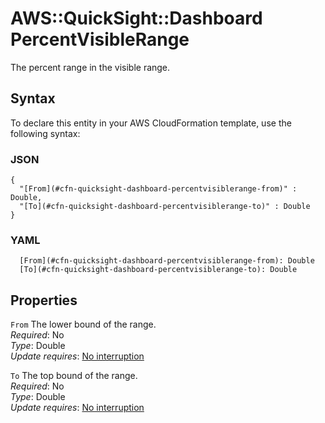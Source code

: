 # AWS::QuickSight::Dashboard PercentVisibleRange<a name="aws-properties-quicksight-dashboard-percentvisiblerange"></a>

The percent range in the visible range\.

## Syntax<a name="aws-properties-quicksight-dashboard-percentvisiblerange-syntax"></a>

To declare this entity in your AWS CloudFormation template, use the following syntax:

### JSON<a name="aws-properties-quicksight-dashboard-percentvisiblerange-syntax.json"></a>

```
{
  "[From](#cfn-quicksight-dashboard-percentvisiblerange-from)" : Double,
  "[To](#cfn-quicksight-dashboard-percentvisiblerange-to)" : Double
}
```

### YAML<a name="aws-properties-quicksight-dashboard-percentvisiblerange-syntax.yaml"></a>

```
  [From](#cfn-quicksight-dashboard-percentvisiblerange-from): Double
  [To](#cfn-quicksight-dashboard-percentvisiblerange-to): Double
```

## Properties<a name="aws-properties-quicksight-dashboard-percentvisiblerange-properties"></a>

`From` <a name="cfn-quicksight-dashboard-percentvisiblerange-from"></a>
The lower bound of the range\.  
_Required_: No  
_Type_: Double  
_Update requires_: [No interruption](https://docs.aws.amazon.com/AWSCloudFormation/latest/UserGuide/using-cfn-updating-stacks-update-behaviors.html#update-no-interrupt)

`To` <a name="cfn-quicksight-dashboard-percentvisiblerange-to"></a>
The top bound of the range\.  
_Required_: No  
_Type_: Double  
_Update requires_: [No interruption](https://docs.aws.amazon.com/AWSCloudFormation/latest/UserGuide/using-cfn-updating-stacks-update-behaviors.html#update-no-interrupt)
